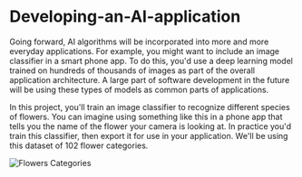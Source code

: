 # Developing-an-AI-application

Going forward, AI algorithms will be incorporated into more and more everyday applications. For example, you might want to include an image classifier in a smart phone app. To do this, you'd use a deep learning model trained on hundreds of thousands of images as part of the overall application architecture. A large part of software development in the future will be using these types of models as common parts of applications.

In this project, you'll train an image classifier to recognize different species of flowers. You can imagine using something like this in a phone app that tells you the name of the flower your camera is looking at. In practice you'd train this classifier, then export it for use in your application. We'll be using this dataset of 102 flower categories.

![Flowers Categories](https://user-images.githubusercontent.com/40944253/62908240-a0accf00-bd94-11e9-95fb-76d26f8a7562.png)
